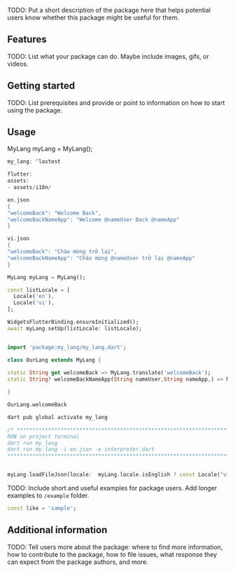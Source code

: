 <!--
This README describes the package. If you publish this package to pub.dev,
this README's contents appear on the landing page for your package.

For information about how to write a good package README, see the guide for
[writing package pages](https://dart.dev/tools/pub/writing-package-pages).

For general information about developing packages, see the Dart guide for
[creating packages](https://dart.dev/guides/libraries/create-packages)
and the Flutter guide for
[developing packages and plugins](https://flutter.dev/to/develop-packages).
-->

TODO: Put a short description of the package here that helps potential users
know whether this package might be useful for them.

## Features

TODO: List what your package can do. Maybe include images, gifs, or videos.

## Getting started

TODO: List prerequisites and provide or point to information on how to
start using the package.

## Usage

MyLang myLang = MyLang(); 

```dart
my_lang: ^lastest

flutter:
assets:
- assets/i18n/

en.json
{
"welcomeBack": "Welcome Back",
"welcomeBackNameApp": "Welcome @nameUser Back @nameApp"
}

vi.json
{
"welcomeBack": "Chào mừng trở lại",
"welcomeBackNameApp": "Chào mừng @nameUser trở lại @nameApp"
}

MyLang myLang = MyLang();

const listLocale = [
  Locale('en'),
  Locale('vi'),
];

WidgetsFlutterBinding.ensureInitialized();
await myLang.setUp(listLocale: listLocale);


import 'package:my_lang/my_lang.dart';

class OurLang extends MyLang {
  
static String get welcomeBack => MyLang.translate('welcomeBack');
static String? welcomeBackNameApp(String nameUser,String nameApp,) => MyLang.translate('welcomeBackNameApp', params: {'nameUser': nameUser,'nameApp': nameApp,});

}

OurLang.welcomeBack

dart pub global activate my_lang

/* **************************************************************************
RUN on project terminal
dart run my_lang
dart run my_lang -i en.json -o interpreter.dart
************************************************************************** */


myLang.loadFileJson(locale:  myLang.locale.isEnglish ? const Locale("vi") : const Locale("en"));

```

TODO: Include short and useful examples for package users. Add longer examples
to `/example` folder.

```dart
const like = 'sample';
```

## Additional information

TODO: Tell users more about the package: where to find more information, how to
contribute to the package, how to file issues, what response they can expect
from the package authors, and more.
